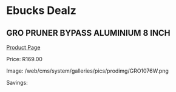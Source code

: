 
# Ebucks Dealz
## GRO PRUNER BYPASS ALUMINIUM 8 INCH
[Product Page](https://www.ebucks.com/web/shop/productSelected.do?prodId=1234785630&catId=714965764)

Price: R169.00

Image: /web/cms/system/galleries/pics/prodimg/GRO1076W.png

Savings: 


	